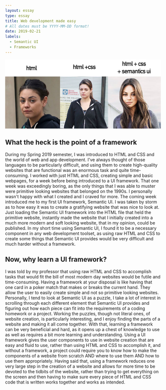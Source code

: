 ```yaml
---
layout: essay
type: essay
title: Web development made easy
# All dates must be YYYY-MM-DD format!
date: 2019-02-21
labels:
  - Semantic UI
  - Frameworks
---
```


<img class="ui medium right floated rounded image" src="../images/semanticsui.jpg"> 

## What the heck is the point of a framework

  During my Spring 2019 semester, I was introduced to HTML and CSS and the world of web and app development.  I've always thought of those languages to be particularly difficult, and using them to create high-quality websites that are functional was an enormous task and quite time-consuming.  I worked with just HTML and CSS, creating simple and basic webpages, for a week before being introduced to a UI framework.  That one week was exceedingly boring, as the only things that I was able to muster were primitive looking websites that belonged on the 1990s.  I personally wasn't happy with what I created and I craved for more. The coming week introduced me to my first UI framework, Semantic UI.  I was taken by storm as to how easy it was to create a  gratifying website that was nice to look at.  Just loading the Semantic UI framework into the HTML file that held the primitive website, instantly made the website that I initially created into a much more modern and soft looking website, that in my opinion, could be published.  In my short time using Semantic UI, I found it to be a necessary component in any web development toolset, as using raw HTML and CSS to create some things that Semantic UI provides would be very difficult and much harder without a framework.
  
  ## Now, why learn a UI framework?
  
  I was told by my professor that using raw HTML and CSS to accomplish tasks that would fit the bill of most modern day websites would be futile and time-consuming.  Having a framework at your disposal is like having that one card in a poker match that makes or breaks the current hand.  They allow the user to easily create simple and not so primitive looking websites. Personally, I tend to look at Semantic UI as a puzzle, I take a lot of interest in scrolling through each different element that Semantic UI provides and figuring out how each piece can fit into the requirements of a coding homework or a project. Working the puzzles, though not literal ones, of website creation, is particularly interesting, and I enjoy finding the parts of a website and making it all come together.  With that, learning a framework can be very beneficial and hard, as it opens up a chest of knowledge to use as well as requires a bit more learning and understanding.  Using a UI framework gives the user components to use in website creation that are easy and fluid to use, rather than using HTML and CSS to accomplish it, and without a framework, a project could require you to know how to make the components of a website from scratch AND where to use them AND how to use them appropriately.  Having said that, using a framework reduces one very large step in the creation of a website and allows for more time to be devoted to the tidbits of the website, rather than trying to get everything on the screen and then having to make sure every piece of HTML and CSS code that is written works together and works as intended.
